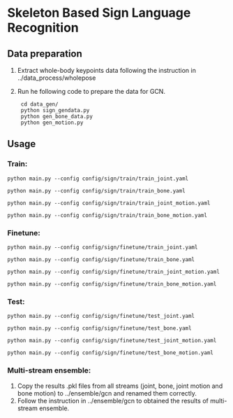# Skeleton Based Sign Language Recognition
## Data preparation
1. Extract whole-body keypoints data following the instruction in ../data_process/wholepose
2. Run he following code to prepare the data for GCN.

        cd data_gen/
        python sign_gendata.py
        python gen_bone_data.py
        python gen_motion.py
## Usage
### Train:
```
python main.py --config config/sign/train/train_joint.yaml

python main.py --config config/sign/train/train_bone.yaml

python main.py --config config/sign/train/train_joint_motion.yaml

python main.py --config config/sign/train/train_bone_motion.yaml
```
### Finetune:
```
python main.py --config config/sign/finetune/train_joint.yaml

python main.py --config config/sign/finetune/train_bone.yaml

python main.py --config config/sign/finetune/train_joint_motion.yaml

python main.py --config config/sign/finetune/train_bone_motion.yaml
```
### Test:
```
python main.py --config config/sign/finetune/test_joint.yaml

python main.py --config config/sign/finetune/test_bone.yaml

python main.py --config config/sign/finetune/test_joint_motion.yaml

python main.py --config config/sign/finetune/test_bone_motion.yaml
```

### Multi-stream ensemble:
1. Copy the results .pkl files from all streams (joint, bone, joint motion and bone motion) to ../ensemble/gcn and renamed them correctly.
2. Follow the instruction in ../ensemble/gcn to obtained the results of multi-stream ensemble.